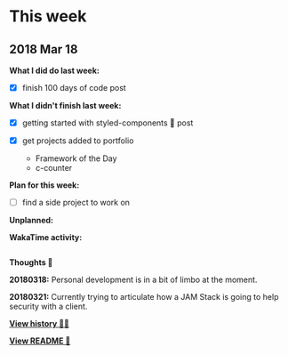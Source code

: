 # This week

## 2018 Mar 18

**What I did do last week:**

* [x] finish 100 days of code post

**What I didn't finish last week:**

* [x] getting started with styled-components 💅 post
* [x] get projects added to portfolio

  * Framework of the Day
  * c-counter

**Plan for this week:**

* [ ] find a side project to work on

**Unplanned:**

**WakaTime activity:**

```

```

**Thoughts 💭**

**20180318:** Personal development is in a bit of limbo at the moment.

**20180321:** Currently trying to articulate how a JAM Stack is going to help security with a client.

**[View history 👵👴](history.md#history)**

**[View README 👀](README.md#personal-goals)**

<!-- links -->
